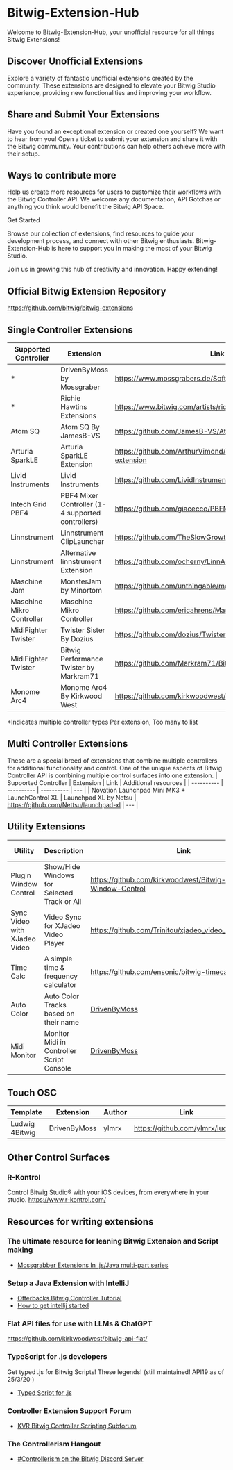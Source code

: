 # Bitwig-Extension-Hub
Welcome to Bitwig-Extension-Hub, your unofficial resource for all things Bitwig Extensions!

## Discover Unofficial Extensions
Explore a variety of fantastic unofficial extensions created by the community. These extensions are designed to elevate your Bitwig Studio experience, providing new functionalities and improving your workflow.

## Share and Submit Your Extensions
Have you found an exceptional extension or created one yourself? We want to hear from you! Open a ticket to submit your extension and share it with the Bitwig community. Your contributions can help others achieve more with their setup.

## Ways to contribute more
Help us create more resources for users to customize their workflows with the Bitwig Controller API.  We welcome any documentation, API Gotchas or anything you think would benefit the Bitwig API Space.

Get Started

Browse our collection of extensions, find resources to guide your development process, and connect with other Bitwig enthusiasts. Bitwig-Extension-Hub is here to support you in making the most of your Bitwig Studio.

Join us in growing this hub of creativity and innovation. Happy extending!

## Official Bitwig Extension Repository
https://github.com/bitwig/bitwig-extensions

## Single Controller Extensions

| Supported Controller  | Extension   | Link   | Additional resources |
| ---------- | ---------- | ---------- | --- |
| * | DrivenByMoss by Mossgraber |  https://www.mossgrabers.de/Software/Bitwig/Bitwig.html | [KVR Thread](https://www.kvraudio.com/forum/viewtopic.php?t=502948)  |
| * | Richie Hawtins Extensions | https://www.bitwig.com/artists/richie-hawtin-40/ | [Source Code](https://github.com/ericahrens/rhbitwig) |
| Atom SQ|Atom SQ By JamesB-VS|https://github.com/JamesB-VS/AtomSQ_Bitwig|[KVR Thread](https://www.kvraudio.com/forum/viewtopic.php?t=595445&sid=3466ae5ee856f7f38c51770dc4162704) |
|Arturia SparkLE|Arturia SparkLE Extension| https://github.com/ArthurVimond/arturia-sparkle-bitwig-extension | |
| Livid Instruments | Livid Instruments  | https://github.com/LividInstruments/Bitwig | | 
| Intech Grid PBF4 | PBF4 Mixer Controller (1-4 supported controllers) | https://github.com/giacecco/PBFMixerControl| | 
| Linnstrument | Linnstrument ClipLauncher | https://github.com/TheSlowGrowth/LinnStrumentClipLauncher | |
| Linnstrument | Alternative linnstrument Extension | https://github.com/ocherny/LinnAlt/releases/tag/0.1 |  [KVR Thread](https://www.kvraudio.com/forum/viewtopic.php?t=560991) |
| Maschine Jam | MonsterJam by Minortom | https://github.com/unthingable/monster-jam/ | [KVR Thread](https://www.kvraudio.com/forum/viewtopic.php?t=566800) |
| Maschine Mikro Controller | Maschine Mikro Controller | https://github.com/ericahrens/MaschineMikroBitWig | |
| MidiFighter Twister | Twister Sister By Dozius | https://github.com/dozius/TwisterSister/tree/main | [KVR Thread](https://www.kvraudio.com/forum/viewtopic.php?t=562511) |
| MidiFighter Twister | Bitwig Performance Twister by Markram71 | https://github.com/Markram71/Bitwig-Performance-Twister | [KVR Thread](https://www.kvraudio.com/forum/viewtopic.php?t=605243) |
| Monome Arc4 | Monome Arc4 By Kirkwood West | https://github.com/kirkwoodwest/bitwig-arc4 | |

*Indicates multiple controller types Per extension, Too many to list

## Multi Controller Extensions
These are a special breed of extensions that combine multiple controllers for additional functionality and control. One of the unique aspects of Bitwig Controller API is combining multiple control surfaces into one extension.
| Supported Controller  | Extension   | Link   | Additional resources |
| ---------- | ---------- | ---------- | --- |
| Novation Launchpad Mini MK3 + LaunchControl XL | Launchpad XL by Netsu | https://github.com/Nettsu/launchpad-xl | --- |

## Utility Extensions
| Utility  | Description   | Link   | Additional resources |
| ---------- | ---------- | ---------- | --- |
| Plugin Window Control | Show/Hide Windows for Selected Track or All | https://github.com/kirkwoodwest/Bitwig-Plugin-Window-Control | [KVR Thread](https://www.kvraudio.com/forum/viewtopic.php?t=590095) |
| Sync Video with XJadeo Video  | Video Sync for XJadeo Video Player | https://github.com/Trinitou/xjadeo_video_sync_for_bitwig | [KVR Thread](https://www.kvraudio.com/forum/viewtopic.php?p=8635542&hilit=xjadeo#p8635542) |
| Time Calc | A simple time & frequency calculator |https://github.com/ensonic/bitwig-timecalc  | |
| Auto Color | Auto Color Tracks based on their name | [DrivenByMoss](https://www.mossgrabers.de/Software/Bitwig/Bitwig.html) | |
| Midi Monitor | Monitor Midi in Controller Script Console  |  [DrivenByMoss](https://www.mossgrabers.de/Software/Bitwig/Bitwig.html) | |

## Touch OSC

| Template  | Extension   | Author | Link   |
| --- | --- |--- | --- |
| Ludwig 4Bitwig | DrivenByMoss | ylmrx | https://github.com/ylmrx/ludwig


## Other Control Surfaces

### R-Kontrol
Control Bitwig Studio® with your iOS devices, from everywhere in your studio.
https://www.r-kontrol.com/


## Resources for writing extensions

### The ultimate resource for leaning Bitwig Extension and Script making
- [Mossgrabber Extensions In .js/Java multi-part series](https://www.youtube.com/watch?v=l4AuiQ8krQc&list=PLqRWeSPiYQ66KBGONBenPv1O3luQCFQR2
)

### Setup a Java Extension with IntelliJ
- [Otterbacks Bitwig Controller Tutorial](https://github.com/outterback/bitwig-controller-tutorial/blob/master/README.md)
- [How to get intellij started](https://www.kvraudio.com/forum/viewtopic.php?p=7912844&hilit=intellij)

### Flat API files for use with LLMs & ChatGPT
https://github.com/kirkwoodwest/bitwig-api-flat/

### TypeScript for .js developers
Get typed .js for Bitwig Scripts! These legends! (still maintained! API19 as of 25/3/20 )
- [Typed Script for .js](https://github.com/joslarson/typed-bitwig-api)

### Controller Extension Support Forum
- [KVR Bitwig Controller Scripting Subforum](https://www.kvraudio.com/forum/viewforum.php?f=268)

### The Controllerism Hangout
- [#Controllerism on the Bitwig Discord Server](https://discord.gg/C4skzd3t)
